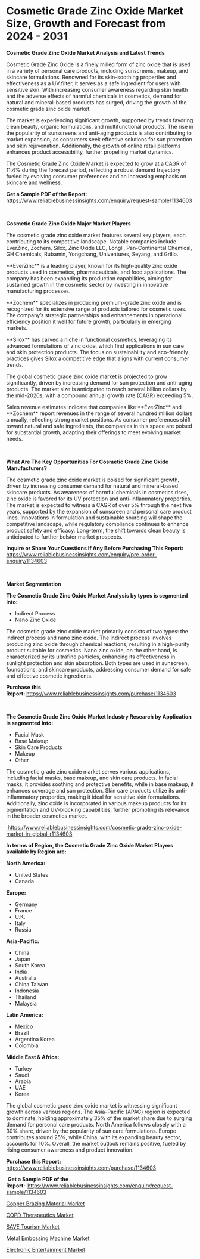 <p><h1>Cosmetic Grade Zinc Oxide Market Size, Growth and Forecast from 2024 - 2031</h1></p><p><strong>Cosmetic Grade Zinc Oxide Market Analysis and Latest Trends</strong></p>
<p><p>Cosmetic Grade Zinc Oxide is a finely milled form of zinc oxide that is used in a variety of personal care products, including sunscreens, makeup, and skincare formulations. Renowned for its skin-soothing properties and effectiveness as a UV filter, it serves as a safe ingredient for users with sensitive skin. With increasing consumer awareness regarding skin health and the adverse effects of harmful chemicals in cosmetics, demand for natural and mineral-based products has surged, driving the growth of the cosmetic grade zinc oxide market.</p><p>The market is experiencing significant growth, supported by trends favoring clean beauty, organic formulations, and multifunctional products. The rise in the popularity of sunscreens and anti-aging products is also contributing to market expansion, as consumers seek effective solutions for sun protection and skin rejuvenation. Additionally, the growth of online retail platforms enhances product accessibility, further propelling market dynamics.</p><p>The Cosmetic Grade Zinc Oxide Market is expected to grow at a CAGR of 11.4% during the forecast period, reflecting a robust demand trajectory fueled by evolving consumer preferences and an increasing emphasis on skincare and wellness.</p></p>
<p><strong>Get a Sample PDF of the Report:&nbsp;</strong> <a href="https://www.reliablebusinessinsights.com/enquiry/request-sample/1134603?utm_campaign=1358&utm_medium=2&utm_source=Github&utm_content=ia&utm_term=08102024&utm_id=cosmetic-grade-zinc-oxide">https://www.reliablebusinessinsights.com/enquiry/request-sample/1134603</a></p>
<p>&nbsp;</p>
<p><strong>Cosmetic Grade Zinc Oxide Major Market Players</strong></p>
<p><p>The cosmetic grade zinc oxide market features several key players, each contributing to its competitive landscape. Notable companies include EverZinc, Zochem, Silox, Zinc Oxide LLC, Longli, Pan-Continental Chemical, GH Chemicals, Rubamin, Yongchang, Univentures, Seyang, and Grillo.</p><p>**EverZinc** is a leading player, known for its high-quality zinc oxide products used in cosmetics, pharmaceuticals, and food applications. The company has been expanding its production capabilities, aiming for sustained growth in the cosmetic sector by investing in innovative manufacturing processes.</p><p>**Zochem** specializes in producing premium-grade zinc oxide and is recognized for its extensive range of products tailored for cosmetic uses. The company’s strategic partnerships and enhancements in operational efficiency position it well for future growth, particularly in emerging markets.</p><p>**Silox** has carved a niche in functional cosmetics, leveraging its advanced formulations of zinc oxide, which find applications in sun care and skin protection products. The focus on sustainability and eco-friendly practices gives Silox a competitive edge that aligns with current consumer trends.</p><p>The global cosmetic grade zinc oxide market is projected to grow significantly, driven by increasing demand for sun protection and anti-aging products. The market size is anticipated to reach several billion dollars by the mid-2020s, with a compound annual growth rate (CAGR) exceeding 5%.</p><p>Sales revenue estimates indicate that companies like **EverZinc** and **Zochem** report revenues in the range of several hundred million dollars annually, reflecting strong market positions. As consumer preferences shift toward natural and safe ingredients, the companies in this space are poised for substantial growth, adapting their offerings to meet evolving market needs.</p></p>
<p>&nbsp;</p>
<p><strong>What Are The Key Opportunities For Cosmetic Grade Zinc Oxide Manufacturers?</strong></p>
<p><p>The cosmetic grade zinc oxide market is poised for significant growth, driven by increasing consumer demand for natural and mineral-based skincare products. As awareness of harmful chemicals in cosmetics rises, zinc oxide is favored for its UV protection and anti-inflammatory properties. The market is expected to witness a CAGR of over 5% through the next five years, supported by the expansion of sunscreen and personal care product lines. Innovations in formulation and sustainable sourcing will shape the competitive landscape, while regulatory compliance continues to enhance product safety and efficacy. Long-term, the shift towards clean beauty is anticipated to further bolster market prospects.</p></p>
<p><strong>Inquire or Share Your Questions If Any Before Purchasing This Report:</strong> <a href="https://www.reliablebusinessinsights.com/enquiry/pre-order-enquiry/1134603?utm_campaign=1358&utm_medium=2&utm_source=Github&utm_content=ia&utm_term=08102024&utm_id=cosmetic-grade-zinc-oxide">https://www.reliablebusinessinsights.com/enquiry/pre-order-enquiry/1134603</a></p>
<p>&nbsp;</p>
<p><strong>Market Segmentation</strong></p>
<p><strong>The Cosmetic Grade Zinc Oxide Market Analysis by types is segmented into:</strong></p>
<p><ul><li>Indirect Process</li><li>Nano Zinc Oxide</li></ul></p>
<p><p>The cosmetic grade zinc oxide market primarily consists of two types: the indirect process and nano zinc oxide. The indirect process involves producing zinc oxide through chemical reactions, resulting in a high-purity product suitable for cosmetics. Nano zinc oxide, on the other hand, is characterized by its ultrafine particles, enhancing its effectiveness in sunlight protection and skin absorption. Both types are used in sunscreen, foundations, and skincare products, addressing consumer demand for safe and effective cosmetic ingredients.</p></p>
<p><strong>Purchase this Report:&nbsp;</strong><a href="https://www.reliablebusinessinsights.com/purchase/1134603?utm_campaign=1358&utm_medium=2&utm_source=Github&utm_content=ia&utm_term=08102024&utm_id=cosmetic-grade-zinc-oxide">https://www.reliablebusinessinsights.com/purchase/1134603</a></p>
<p>&nbsp;</p>
<p><strong>The Cosmetic Grade Zinc Oxide Market Industry Research by Application is segmented into:</strong></p>
<p><ul><li>Facial Mask</li><li>Base Makeup</li><li>Skin Care Products</li><li>Makeup</li><li>Other</li></ul></p>
<p><p>The cosmetic grade zinc oxide market serves various applications, including facial masks, base makeup, and skin care products. In facial masks, it provides soothing and protective benefits, while in base makeup, it enhances coverage and sun protection. Skin care products utilize its anti-inflammatory properties, making it ideal for sensitive skin formulations. Additionally, zinc oxide is incorporated in various makeup products for its pigmentation and UV-blocking capabilities, further promoting its relevance in the broader cosmetics market.</p></p>
<p><a href="https://www.reliablebusinessinsights.com/cosmetic-grade-zinc-oxide-market-in-global-r1134603?utm_campaign=1358&utm_medium=2&utm_source=Github&utm_content=ia&utm_term=08102024&utm_id=cosmetic-grade-zinc-oxide">&nbsp;https://www.reliablebusinessinsights.com/cosmetic-grade-zinc-oxide-market-in-global-r1134603</a></p>
<p><strong>In terms of Region, the Cosmetic Grade Zinc Oxide Market Players available by Region are:</strong></p>
<p>
    <p> <strong> North America: </strong>
        <ul>
            <li>United States</li>
            <li>Canada</li>
        </ul>
        </p> 
    <p> <strong> Europe: </strong>
        <ul>
            <li>Germany</li>
            <li>France</li>
            <li>U.K.</li>
            <li>Italy</li>
            <li>Russia</li>
        </ul>
        </p> 
    <p> <strong> Asia-Pacific: </strong>
        <ul>
            <li>China</li>
            <li>Japan</li>
            <li>South Korea</li>
            <li>India</li>
            <li>Australia</li>
            <li>China Taiwan</li>
            <li>Indonesia</li>
            <li>Thailand</li>
            <li>Malaysia</li>
        </ul>
        </p> 
    <p> <strong> Latin America: </strong>
        <ul>
            <li>Mexico</li>
            <li>Brazil</li>
            <li>Argentina Korea</li>
            <li>Colombia</li>
        </ul>
        </p> 
    <p> <strong> Middle East & Africa: </strong>
        <ul>
            <li>Turkey</li>
            <li>Saudi</li>
            <li>Arabia</li>
            <li>UAE</li>
            <li>Korea</li>
        </ul>
    </p>
    </p>
<p><p>The global cosmetic grade zinc oxide market is witnessing significant growth across various regions. The Asia-Pacific (APAC) region is expected to dominate, holding approximately 35% of the market share due to surging demand for personal care products. North America follows closely with a 30% share, driven by the popularity of sun care formulations. Europe contributes around 25%, while China, with its expanding beauty sector, accounts for 10%. Overall, the market outlook remains positive, fueled by rising consumer awareness and product innovation.</p></p>
<p><strong>Purchase this Report: </strong><a href="https://www.reliablebusinessinsights.com/purchase/1134603?utm_campaign=1358&utm_medium=2&utm_source=Github&utm_content=ia&utm_term=08102024&utm_id=cosmetic-grade-zinc-oxide">https://www.reliablebusinessinsights.com/purchase/1134603</a></p>
<p>&nbsp;<strong>Get a Sample PDF of the Report:&nbsp;&nbsp;</strong><a href="https://www.reliablebusinessinsights.com/enquiry/request-sample/1134603?utm_campaign=1358&utm_medium=2&utm_source=Github&utm_content=ia&utm_term=08102024&utm_id=cosmetic-grade-zinc-oxide">https://www.reliablebusinessinsights.com/enquiry/request-sample/1134603</a></p>
<p><strong></strong></p>
<p><p><a href="https://www.linkedin.com/pulse/copper-brazing-material-market-growth-segmentation-regional-z4dye?utm_campaign=1358&utm_medium=2&utm_source=Github&utm_content=ia&utm_term=08102024&utm_id=cosmetic-grade-zinc-oxide">Copper Brazing Material Market</a></p><p><a href="https://www.linkedin.com/pulse/influencing-factors-copd-therapeutics-market-insights-6nthe?utm_campaign=1358&utm_medium=2&utm_source=Github&utm_content=ia&utm_term=08102024&utm_id=cosmetic-grade-zinc-oxide">COPD Therapeutics Market</a></p><p><a href="https://www.linkedin.com/pulse/save-tourism-ecosystem-mapping-innovation-value-chains-2024-2031-mwzle?utm_campaign=1358&utm_medium=2&utm_source=Github&utm_content=ia&utm_term=08102024&utm_id=cosmetic-grade-zinc-oxide">SAVE Tourism Market</a></p><p><a href="https://www.linkedin.com/pulse/metal-embossing-machine-market-essentials-key-players-hnqge?utm_campaign=1358&utm_medium=2&utm_source=Github&utm_content=ia&utm_term=08102024&utm_id=cosmetic-grade-zinc-oxide">Metal Embossing Machine Market</a></p><p><a href="https://www.linkedin.com/pulse/global-perspectives-electronic-entertainment-market-trends-3rnke?utm_campaign=1358&utm_medium=2&utm_source=Github&utm_content=ia&utm_term=08102024&utm_id=cosmetic-grade-zinc-oxide">Electronic Entertainment Market</a></p></p>